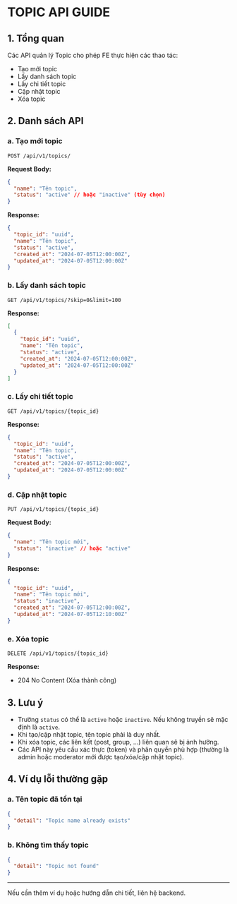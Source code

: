 # TOPIC API GUIDE

## 1. Tổng quan

Các API quản lý Topic cho phép FE thực hiện các thao tác:

- Tạo mới topic
- Lấy danh sách topic
- Lấy chi tiết topic
- Cập nhật topic
- Xóa topic

## 2. Danh sách API

### a. Tạo mới topic

```
POST /api/v1/topics/
```

**Request Body:**

```json
{
  "name": "Tên topic",
  "status": "active" // hoặc "inactive" (tùy chọn)
}
```

**Response:**

```json
{
  "topic_id": "uuid",
  "name": "Tên topic",
  "status": "active",
  "created_at": "2024-07-05T12:00:00Z",
  "updated_at": "2024-07-05T12:00:00Z"
}
```

### b. Lấy danh sách topic

```
GET /api/v1/topics/?skip=0&limit=100
```

**Response:**

```json
[
  {
    "topic_id": "uuid",
    "name": "Tên topic",
    "status": "active",
    "created_at": "2024-07-05T12:00:00Z",
    "updated_at": "2024-07-05T12:00:00Z"
  }
]
```

### c. Lấy chi tiết topic

```
GET /api/v1/topics/{topic_id}
```

**Response:**

```json
{
  "topic_id": "uuid",
  "name": "Tên topic",
  "status": "active",
  "created_at": "2024-07-05T12:00:00Z",
  "updated_at": "2024-07-05T12:00:00Z"
}
```

### d. Cập nhật topic

```
PUT /api/v1/topics/{topic_id}
```

**Request Body:**

```json
{
  "name": "Tên topic mới",
  "status": "inactive" // hoặc "active"
}
```

**Response:**

```json
{
  "topic_id": "uuid",
  "name": "Tên topic mới",
  "status": "inactive",
  "created_at": "2024-07-05T12:00:00Z",
  "updated_at": "2024-07-05T12:10:00Z"
}
```

### e. Xóa topic

```
DELETE /api/v1/topics/{topic_id}
```

**Response:**

- 204 No Content (Xóa thành công)

## 3. Lưu ý

- Trường `status` có thể là `active` hoặc `inactive`. Nếu không truyền sẽ mặc định là `active`.
- Khi tạo/cập nhật topic, tên topic phải là duy nhất.
- Khi xóa topic, các liên kết (post, group, ...) liên quan sẽ bị ảnh hưởng.
- Các API này yêu cầu xác thực (token) và phân quyền phù hợp (thường là admin hoặc moderator mới được tạo/xóa/cập nhật topic).

## 4. Ví dụ lỗi thường gặp

### a. Tên topic đã tồn tại

```json
{
  "detail": "Topic name already exists"
}
```

### b. Không tìm thấy topic

```json
{
  "detail": "Topic not found"
}
```

---

Nếu cần thêm ví dụ hoặc hướng dẫn chi tiết, liên hệ backend.
